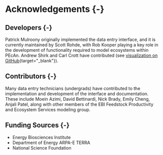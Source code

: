 # Acknowledgements {-}

## Developers {-}

Patrick Mulroony originally implemented the data entry interface, and it is currently maintained by Scott Rohde, with Rob Kooper playing a key role in the development of functionality required to model ecosystems within PEcAn. Andrew Shirk and Carl Crott have contributed (see [visualization on GitHub](https://github.com/PecanProject/bety/graphs/contributors){target="_blank"}).

## Contributors {-}

Many data entry technicians (undergrads) have contributed to the implementation and development of the interface and documentation. These include Moein Azimi, David Bettinardi, Nick Brady, Emily Cheng, Anjali Patel, along with other members of the EBI Feedstock Productivity and Ecosystem Services modeling group.

## Funding Sources {-}

* Energy Biosciences Institute 
* Department of Energy ARPA-E TERRA
* National Science Foundation
